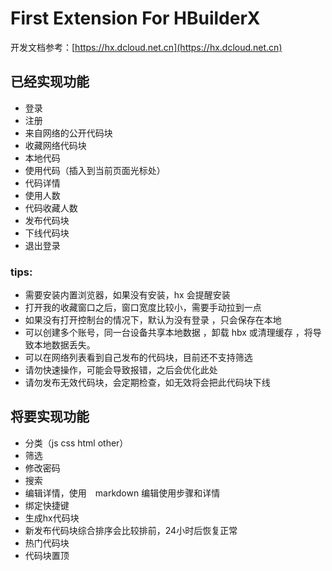 # First Extension For HBuilderX
开发文档参考：[https://hx.dcloud.net.cn](https://hx.dcloud.net.cn)

## 已经实现功能

- 登录
- 注册
- 来自网络的公开代码块
- 收藏网络代码块
- 本地代码
- 使用代码（插入到当前页面光标处）
- 代码详情
- 使用人数
- 代码收藏人数
- 发布代码块
- 下线代码块
- 退出登录

### tips:
- 需要安装内置浏览器，如果没有安装，hx 会提醒安装
- 打开我的收藏窗口之后，窗口宽度比较小，需要手动拉到一点
- 如果没有打开控制台的情况下，默认为没有登录 ，只会保存在本地
- 可以创建多个账号，同一台设备共享本地数据 ，卸载 hbx 或清理缓存 ，将导致本地数据丢失。
- 可以在网络列表看到自己发布的代码块，目前还不支持筛选
- 请勿快速操作，可能会导致报错，之后会优化此处
- 请勿发布无效代码块，会定期检查，如无效将会把此代码块下线

## 将要实现功能

- 分类（js css html other）
- 筛选
- 修改密码
- 搜索
- 编辑详情，使用　markdown 编辑使用步骤和详情
- 绑定快捷键
- 生成hx代码块
- 新发布代码块综合排序会比较排前，24小时后恢复正常
- 热门代码块
- 代码块置顶

